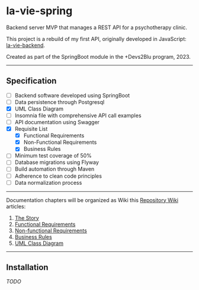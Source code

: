 # la-vie-spring

Backend server MVP that manages a REST API for a psychotherapy clinic.

This project is a rebuild of my first API, originally developed in JavaScript: [la-vie-backend](https://github.com/tiagospeckart/la-vie-backend).

Created as part of the SpringBoot module in the +Devs2Blu program, 2023.

---
## Specification

- [ ] Backend software developed using SpringBoot
- [ ] Data persistence through Postgresql
- [x] UML Class Diagram
- [ ] Insomnia file with comprehensive API call examples
- [ ] API documentation using Swagger
- [x] Requisite List
  - [x] Functional Requirements
  - [x] Non-Functional Requirements
  - [x] Business Rules
- [ ] Minimum test coverage of 50%
- [ ] Database migrations using Flyway
- [ ] Build automation through Maven
- [ ] Adherence to clean code principles
- [ ] Data normalization process
---

Documentation chapters will be organized as Wiki this [Repository Wiki](https://github.com/tiagospeckart/la-vie-spring/wiki) articles:

1. [The Story](https://github.com/tiagospeckart/la-vie-spring/wiki/The-Story)
2. [Functional Requirements](https://github.com/tiagospeckart/la-vie-spring/wiki/Functional-Requirements)
3. [Non-functional Requirements](https://github.com/tiagospeckart/la-vie-spring/wiki/Non%E2%80%90functional-Requirements)
4. [Business Rules](https://github.com/tiagospeckart/la-vie-spring/wiki/Business-Rules)
5. [UML Class Diagram](https://github.com/tiagospeckart/la-vie-spring/wiki/UML-Class-Diagram)

---

## Installation

*TODO*
